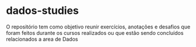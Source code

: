 # dados-studies
O repositório tem como objetivo reunir exercícios, anotações e desafios que foram feitos durante os cursos realizados ou que estão sendo concluídos relacionados a area de Dados

